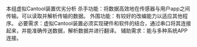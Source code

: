 本组虚拟Cantool装置优劣分析
杀手功能：将数据高效地在传感器与用户app之间传输。可以读取并解析传输的数据。
外围功能：有较好的改编能力以适应其他程序。
必要需求：虚拟Cantool装置必须实现硬件和软件的结合，通过串口将其连接起来，并能准确传送数据，解析数据并进行翻译。
辅助需求：能与多种系统APP连接。
